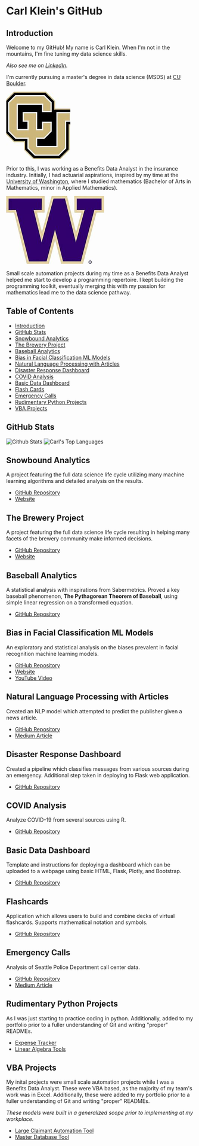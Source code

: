 # Carl Klein's GitHub

## Introduction
Welcome to my GitHub! My name is Carl Klein. When I'm not in the mountains, I'm fine tuning my data science skills.

*Also see me on [LinkedIn](https://www.linkedin.com/in/carl-klein/).*

I'm currently pursuing a master's degree in data science (MSDS) at [CU Boulder](https://www.colorado.edu).

![cu_logo](images/cu_logo.jpeg)

Prior to this, I was working as a Benefits Data Analyst in the insurance industry. Initially, I had actuarial aspirations, 
inspired by my time at the [University of Washington](http://www.washington.edu/), where I studied mathematics (Bachelor of Arts in Mathematics, minor
in Applied Mathematics).

![uw_logo](images/uw_logo.jpeg)

Small scale automation projects during my time as a Benefits Data Analyst helped me start to develop a programming
repertoire. I kept building the programming toolkit, eventually merging this with my passion for mathematics lead me to the data science pathway.


## Table of Contents
- [Introduction](#introduction)
- [GitHub Stats](#github-stats)
- [Snowbound Analytics](#snowbound-analytics)
- [The Brewery Project](#the-brewery-project)
- [Baseball Analytics](#baseball-analtyics)
- [Bias in Facial Classification ML Models](#bias-in-facial-classification-ml-models)
- [Natural Language Processing with Articles](#natural-language-processing-with-articles)
- [Disaster Response Dashboard](#disaster-response-dashboard)
- [COVID Analysis](#covid-analysis)
- [Basic Data Dashboard](#basic-data-dashboard)
- [Flash Cards](#flashcards)
- [Emergency Calls](#emergency-calls)
- [Rudimentary Python Projects](#rudimentary-python-projects)
- [VBA Projects](#vba-projects)

## GitHub Stats
![Github Stats](https://github-readme-stats.vercel.app/api?username=clickityKlein&theme=aura&hide_title=true&show_icons=true&include_all_commits=true&count_private=true)
![Carl's Top Languages](https://github-readme-stats.vercel.app/api/top-langs/?username=clickityKlein&theme=aura&hide_title=true&layout=compact&langs_count=10&hide=html)

## Snowbound Analytics
A project featuring the full data science life cycle utilizing many machine learning algorithms and detailed analysis on the results.
- [GitHub Repository](#(https://github.com/clickityKlein/snowbound))
- [Website](#(https://snowbound-0fqq.onrender.com/))

## The Brewery Project
A project featuring the full data science life cycle resulting in helping many facets of the brewery community make informed decisions.
- [GitHub Repository](#https://github.com/The-Brewery-Project/The-Brewery-Project)
- [Website](#https://the-brewery-project.github.io/The-Brewery-Project/)

## Baseball Analytics
A statistical analysis with inspirations from Sabermetrics. Proved a key baseball phenomenon, **The Pythagorean Theorem of Baseball**, using simple linear regression on a transformed equation.
- [GitHub Repository](#https://github.com/clickityKlein/baseball-analytics)

## Bias in Facial Classification ML Models
An exploratory and statistical analysis on the biases prevalent in facial recognition machine learning models.
- [GitHub Repository](https://github.com/CUBoulder-DS/5301-5000-Final-Report)
- [Website](https://cuboulder-ds.github.io/5301-5000-Final-Report/)
- [YouTube Video](https://www.youtube.com/watch?v=7r1z2yU4LuQ&ab_channel=LeoNgamkam)


## Natural Language Processing with Articles
Created an NLP model which attempted to predict the publisher given a news article.
- [GitHub Repository](https://github.com/clickityKlein/Articles-NLP)
- [Medium Article](https://medium.com/@carlj.klein/publisher-prediction-natural-language-processing-nlp-with-news-articles-5e5dffe8c316)


## Disaster Response Dashboard
Created a pipeline which classifies messages from various sources during an emergency. 
Additional step taken in deploying to Flask web application.
- [GitHub Repository](https://github.com/clickityKlein/Disaster-Response)


## COVID Analysis
Analyze COVID-19 from several sources using R.
- [GitHub Repository](https://github.com/clickityKlein/COVID-Analysis)


## Basic Data Dashboard
Template and instructions for deploying a dashboard which can be uploaded to a 
webpage using basic HTML, Flask, Plotly, and Bootstrap.
- [GitHub Repository](https://github.com/clickityKlein/Data-Dashboard-Template)


## Flashcards
Application which allows users to build and combine decks of virtual flashcards. Supports
mathematical notation and symbols.
- [GitHub Repository](https://github.com/clickityKlein/Flashcards)


## Emergency Calls
Analysis of Seattle Police Department call center data.
- [GitHub Repository](https://github.com/clickityKlein/Blog_Post_Emergency_Calls)
- [Medium Article](https://medium.com/@carlj.klein/emergency-call-placed-priority-pending-3c59e3c7ba42)


## Rudimentary Python Projects
As I was just starting to practice coding in python. Additionally, added to my portfolio prior to a fuller understanding
of Git and writing "proper" READMEs.

- [Expense Tracker](https://github.com/clickityKlein/Expense_Tracker)
- [Linear Algebra Tools](https://github.com/clickityKlein/Linear_Algebra)


## VBA Projects
My inital projects were small scale automation projects while I was a Benefits Data Analyst. These were VBA based, as
the majority of my team's work was in Excel. Additionally, these were added to my portfolio prior to a fuller understanding
of Git and writing "proper" READMEs.

*These models were built in a generalized scope prior to implementing at my workplace.*

- [Large Claimant Automation Tool](https://github.com/clickityKlein/VBA-Large-Claim-Automation)
- [Master Database Tool](https://github.com/clickityKlein/VBA-Master-Database)
<!---
clickityKlein/clickityKlein is a ✨ special ✨ repository because its `README.md` (this file) appears on your GitHub profile.
You can click the Preview link to take a look at your changes.
--->
